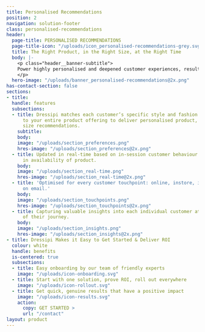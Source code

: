 ```yaml
---
title: Personalised Recommendations
position: 2
navigation: solution-footer
class: personalised-recommendations
header:
  page-title: PERSONALISED RECOMMENDATIONS
  page-title-icon: "/uploads/icon_personalised-recommendations-grey.svg"
  title: The Right Product, in the Right Size, at the Right Time
  body: |-
    <p class="header__banner-subtitle">
    Power highly personalised and deepened customer experiences, resulting in better lifetime value, reduced returns and greater customer loyalty
    </p>
  hero-image: "/uploads/banner_personalised-recommendations@2x.png"
has-contact-section: false
sections:
- title: 
  handle: features
  subsections:
  - title: Dressipi matches each customer’s specific style and fashion preferences
      to your entire product offering to deliver personalised product, outfit and
      size recommendations.
    subtitle: 
    body: 
    image: "/uploads/section_preferences.png"
    hres-image: "/uploads/section_preferences@2x.png"
  - title: Updated in real-time based on in-session customer behaviour and changes
      in availability of product.
    body: 
    image: "/uploads/section_real-time.png"
    hres-image: "/uploads/section_real-time@2x.png"
  - title: 'Optimised for every customer touchpoint: online, instore, in app, and
      on email.'
    body: 
    image: "/uploads/section_touchpoints.png"
    hres-image: "/uploads/section_touchpoints@2x.png"
  - title: Capturing valuable insights into each individual customer at every step
      of their journey.
    body: 
    image: "/uploads/section_insights.png"
    hres-image: "/uploads/section_insights@2x.png"
- title: Dressipi Makes it Easy to Get Started & Deliver ROI
  colour: white
  handle: benefits
  is-centered: true
  subsections:
  - title: Easy onboarding by our team of friendly experts
    image: "/uploads/icon-onboarding.svg"
  - title: Start with one solution, prove ROI, roll out everywhere
    image: "/uploads/icon-rollout.svg"
  - title: Get quick, genuine results that have a positive impact
    image: "/uploads/icon-results.svg"
    action:
      copy: GET STARTED >
      url: "/contact"
layout: product
---
```


